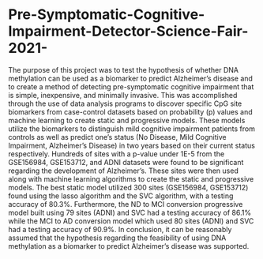 # Pre-Symptomatic-Cognitive-Impairment-Detector-Science-Fair-2021-
The purpose of this project was to test the hypothesis of whether DNA methylation can be used as a biomarker to predict Alzheimer’s disease and to create a method of detecting pre-symptomatic cognitive impairment that is simple, inexpensive, and minimally invasive. This was accomplished through the use of data analysis programs to discover specific CpG site biomarkers from case-control datasets based on probability (p) values and machine learning to create static and progressive models. These models utilize the biomarkers to distinguish mild cognitive impairment patients from controls as well as predict one’s status (No Disease, Mild Cognitive Impairment, Alzheimer’s Disease) in two years based on their current status respectively. Hundreds of sites with a p-value under 1E-5 from the GSE156984, GSE153712, and ADNI datasets were found to be significant regarding the development of Alzheimer’s. These sites were then used along with machine learning algorithms to create the static and progressive models. The best static model utilized 300 sites (GSE156984, GSE153712) found using the lasso algorithm and the SVC algorithm, with a testing accuracy of 80.3%. Furthermore, the ND to MCI conversion progressive model built using 79 sites (ADNI) and SVC had a testing accuracy of 86.1% while the MCI to AD conversion model which used 80 sites (ADNI) and SVC had a testing accuracy of 90.9%. In conclusion, it can be reasonably assumed that the hypothesis regarding the feasibility of using DNA methylation as a biomarker to predict Alzheimer’s disease was supported.
